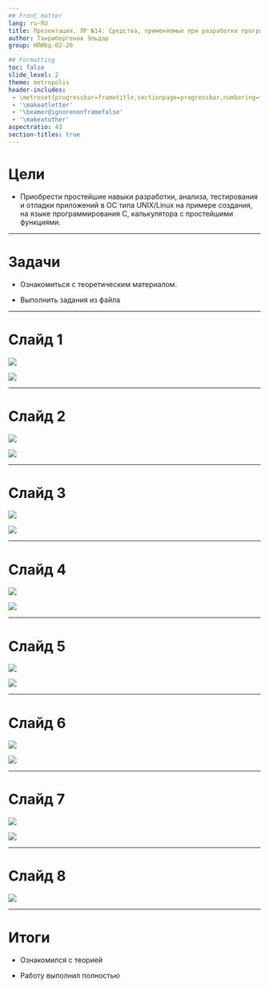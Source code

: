```yaml
---
## Front matter
lang: ru-RU
title: Презентация. ЛР №14: Средства, применяемые при разработке программного обеспечения в ОС типа UNIX/Linux.
author: Танрибергенов Эльдар
group: НПИбд-02-20

## Formatting
toc: false
slide_level: 2
theme: metropolis
header-includes: 
 - \metroset{progressbar=frametitle,sectionpage=progressbar,numbering=fraction}
 - '\makeatletter'
 - '\beamer@ignorenonframefalse'
 - '\makeatother'
aspectratio: 43
section-titles: true
---
```



# Цели

- Приобрести простейшие навыки разработки, анализа, тестирования и
  отладки приложений в ОС типа UNIX/Linux на примере создания, на
  языке программирования C, калькулятора с простейшими функциями.

---

# Задачи

- Ознакомиться с теоретическим материалом.

- Выполнить задания из файла

---

# Слайд 1

![](https://github.com/emtanribergenov/OS_labs/blob/master/14/screenshots/cdf.png)

![](https://github.com/emtanribergenov/OS_labs/blob/master/14/screenshots/calc%20(1).png)

---

# Слайд 2

![](https://github.com/emtanribergenov/OS_labs/blob/master/14/screenshots/calc%20(2).png)

![](https://github.com/emtanribergenov/OS_labs/blob/master/14/screenshots/calc%20(3).png)

---

# Слайд 3

![](https://github.com/emtanribergenov/OS_labs/blob/master/14/screenshots/ch.png)

![](https://github.com/emtanribergenov/OS_labs/blob/master/14/screenshots/m.png)


---

# Слайд 4

![](https://github.com/emtanribergenov/OS_labs/blob/master/14/screenshots/cmpl.png)

![](https://github.com/emtanribergenov/OS_labs/blob/master/14/screenshots/mf.png)

------

# Слайд 5

![](https://github.com/emtanribergenov/OS_labs/blob/master/14/screenshots/gdbr%20(1).png)

![](https://github.com/emtanribergenov/OS_labs/blob/master/14/screenshots/gbdr%205.png)

------

# Слайд 6

![](https://github.com/emtanribergenov/OS_labs/blob/master/14/screenshots/l1.png)

![](https://github.com/emtanribergenov/OS_labs/blob/master/14/screenshots/l2.png)

------

# Слайд 7

![](https://github.com/emtanribergenov/OS_labs/blob/master/14/screenshots/l3.png)

![](https://github.com/emtanribergenov/OS_labs/blob/master/14/screenshots/bp.png)

------

# Слайд 8

![](https://github.com/emtanribergenov/OS_labs/blob/master/14/screenshots/bd.png)

------



# Итоги

- Ознакомился с теорией

- Работу выполнил полностью
